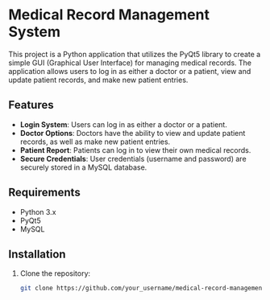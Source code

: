 # Medical Record Management System

This project is a Python application that utilizes the PyQt5 library to create a simple GUI (Graphical User Interface) for managing medical records. The application allows users to log in as either a doctor or a patient, view and update patient records, and make new patient entries.

## Features

- **Login System**: Users can log in as either a doctor or a patient.
- **Doctor Options**: Doctors have the ability to view and update patient records, as well as make new patient entries.
- **Patient Report**: Patients can log in to view their own medical records.
- **Secure Credentials**: User credentials (username and password) are securely stored in a MySQL database.

## Requirements

- Python 3.x
- PyQt5
- MySQL

## Installation

1. Clone the repository:

   ```bash
   git clone https://github.com/your_username/medical-record-management.git
